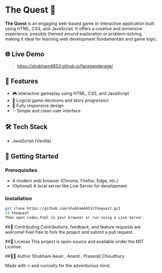 # The Quest 🧭

**The Quest** is an engaging web-based game or interactive application built using HTML, CSS, and JavaScript. It offers a creative and immersive experience, possibly themed around exploration or problem-solving, making it ideal for learning web development fundamentals and game logic.


## 🌐 Live Demo

> https://shubham4653.github.io/facegenderage/

## 🧩 Features

- 🎮 Interactive gameplay using HTML, CSS, and JavaScript
- 🧠 Logical game decisions and story progression
- 📱 Fully responsive design
- ✨ Simple and clean user interface

## 🛠️ Tech Stack
- JavaScript (Vanilla)

## 🚀 Getting Started

### Prerequisites

- A modern web browser (Chrome, Firefox, Edge, etc.)
- (Optional) A local server like Live Server for development

### Installation

```bash
git clone https://github.com/shubham4653/thequest.git
cd thequest
Then open index.html in your browser or run using a Live Server.
```

##🙌 Contributing
Contributions, feedback, and feature requests are welcome! Feel free to fork the project and submit a pull request.

##📄 License
This project is open-source and available under the MIT License.

##👨‍💻 Author
Shubham Awari , Ananti , Prasenjit Choudhury

Made with 🔥 and curiosity for the adventurous mind.
